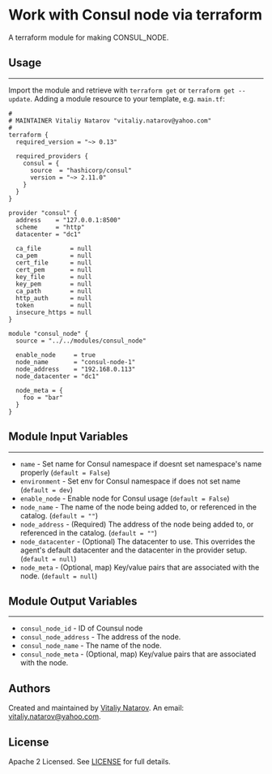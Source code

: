 # Work with Consul node via terraform

A terraform module for making CONSUL_NODE.


## Usage
----------------------
Import the module and retrieve with ```terraform get``` or ```terraform get --update```. Adding a module resource to your template, e.g. `main.tf`:

```
#
# MAINTAINER Vitaliy Natarov "vitaliy.natarov@yahoo.com"
#
terraform {
  required_version = "~> 0.13"

  required_providers {
    consul = {
      source  = "hashicorp/consul"
      version = "~> 2.11.0"
    }
  }
}

provider "consul" {
  address    = "127.0.0.1:8500"
  scheme     = "http"
  datacenter = "dc1"

  ca_file        = null
  ca_pem         = null
  cert_file      = null
  cert_pem       = null
  key_file       = null
  key_pem        = null
  ca_path        = null
  http_auth      = null
  token          = null
  insecure_https = null
}

module "consul_node" {
  source = "../../modules/consul_node"

  enable_node     = true
  node_name       = "consul-node-1"
  node_address    = "192.168.0.113"
  node_datacenter = "dc1"

  node_meta = {
    foo = "bar"
  }
}
```

## Module Input Variables
----------------------
- `name` - Set name for Consul namespace if doesnt set namespace's name properly (`default = False`)
- `environment` - Set env for Consul namespace if does not set name (`default = dev`)
- `enable_node` - Enable node for Consul usage (`default = False`)
- `node_name` - The name of the node being added to, or referenced in the catalog. (`default = ""`)
- `node_address` - (Required) The address of the node being added to, or referenced in the catalog. (`default = ""`)
- `node_datacenter` - (Optional) The datacenter to use. This overrides the agent's default datacenter and the datacenter in the provider setup. (`default = null`)
- `node_meta` - (Optional, map) Key/value pairs that are associated with the node. (`default = null`)

## Module Output Variables
----------------------
- `consul_node_id` - ID of Counsul node
- `consul_node_address` - The address of the node.
- `consul_node_name` - The name of the node.
- `consul_node_meta` - (Optional, map) Key/value pairs that are associated with the node.


## Authors

Created and maintained by [Vitaliy Natarov](https://github.com/SebastianUA). An email: [vitaliy.natarov@yahoo.com](vitaliy.natarov@yahoo.com).

## License

Apache 2 Licensed. See [LICENSE](https://github.com/SebastianUA/terraform/blob/master/LICENSE) for full details.
